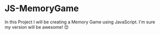 # JS-MemoryGame
In this Project I will be creating a Memory Game using JavaScript. I'm sure my version will be awesome! 😊
